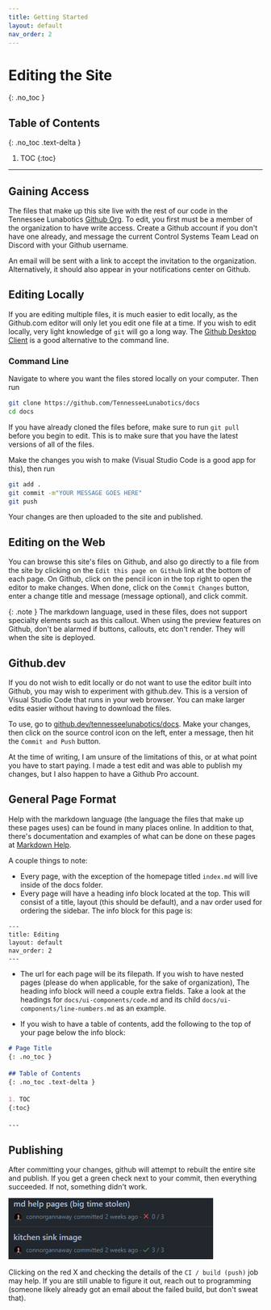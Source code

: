 ```yaml
---
title: Getting Started
layout: default
nav_order: 2
---
```


# Editing the Site
{: .no_toc }

## Table of Contents
{: .no_toc .text-delta }

1. TOC
{:toc}

---

## Gaining Access

The files that make up this site live with the rest of our code in the Tennessee Lunabotics 
[Github Org]. To edit, you first must be a member of the organization to have write access. 
Create a Github account if you don't have one already, and message the current Control Systems 
Team Lead on Discord with your Github username.

An email will be sent with a link to accept the invitation to the organization. Alternatively, it
should also appear in your notifications center on Github.

## Editing Locally

If you are editing multiple files, it is much easier to edit locally, as the Github.com editor will
only let you edit one file at a time. If you wish to edit locally, very light knowledge of `git` 
will go a long way. The [Github Desktop Client] is a good alternative to the command line.

### Command Line

Navigate to where you want the files stored locally on your computer. Then run
```sh
git clone https://github.com/TennesseeLunabotics/docs
cd docs
```

If you have already cloned the files before, make sure to run `git pull` before you begin to edit. 
This is to make sure that you have the latest versions of all of the files.

Make the changes you wish to make (Visual Studio Code is a good app for this), then run
```sh
git add .
git commit -m"YOUR MESSAGE GOES HERE"
git push
```

Your changes are then uploaded to the site and published.

## Editing on the Web

You can browse this site's files on Github, and also go directly to a file from the site by
clicking on the `Edit this page on Github` link at the bottom of each page. On Github, click
on the pencil icon in the top right to open the editor to make changes. When done, click on 
the `Commit Changes` button, enter a change title and message (message optional), and click 
commit.

{: .note }
The markdown language, used in these files, does not support specialty elements such as this
callout. When using the preview features on Github, don't be alarmed if buttons, callouts, etc
don't render. They will when the site is deployed.

## Github.dev

If you do not wish to edit locally or do not want to use the editor built into Github,
you may wish to experiment with github.dev. This is a version of Visual Studio Code that runs
in your web browser. You can make larger edits easier without having to download the files.

To use, go to [github.dev/tennesseelunabotics/docs](https://github.dev/tennesseelunabotics/docs).
Make your changes, then click on the source control icon on the left, enter a message, then hit
the `Commit and Push` button.

At the time of writing, I am unsure of the limitations of this, or at what point you have to 
start paying. I made a test edit and was able to publish my changes, but I also happen to 
have a Github Pro account.

## General Page Format

Help with the markdown language (the language the files that make up these pages uses) can be
found in many places online. In addition to that, there's documentation and examples of what
can be done on these pages at [Markdown Help](docs/ui-components.md).

A couple things to note:
- Every page, with the exception of the homepage titled `index.md` will live inside of the docs folder.
- Every page will have a heading info block located at the top. This will consist of a title, layout (this should be default), and a nav order used for ordering the sidebar. The info block for this page is: 
```
---
title: Editing
layout: default
nav_order: 2
---
```
- The url for each page will be its filepath. If you wish to have nested pages (please do when applicable,
for the sake of organization), The heading info block will need a couple extra fields. Take a look at the headings 
for `docs/ui-components/code.md` and its child `docs/ui-components/line-numbers.md` as an example.

- If you wish to have a table of contents, add the following to the top of your page below the info block:
```md
# Page Title
{: .no_toc }

## Table of Contents
{: .no_toc .text-delta }

1. TOC
{:toc}

---
```

## Publishing

After committing your changes, github will attempt to rebuilt the entire site and publish. If you get a green check
next to your commit, then everything succeeded. If not, something didn't work. 

![](../assets/images/editing-help-commit-example.png)

Clicking on the red X and checking the details of the `CI / build (push)` job may help. If you are still unable to figure it out, reach out to programming (someone likely already got an email about the failed build, but don't sweat that).



[Github Org]: https://github.com/TennesseeLunabotics
[Github Desktop Client]: https://desktop.github.com/